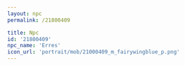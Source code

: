 ```yaml
---
layout: npc
permalink: /21800409

title: Npc
id: '21800409'
npc_name: 'Erres'
icon_url: 'portrait/mob/21000409_m_fairywingblue_p.png'
---
```

